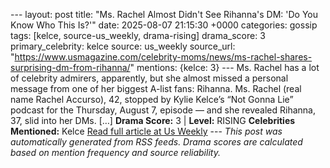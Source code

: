 --- layout: post title: "Ms. Rachel Almost Didn't See Rihanna's DM: 'Do You Know Who This Is?'" date: 2025-08-07 21:15:30 +0000 categories: gossip tags: [kelce, source-us_weekly, drama-rising] drama_score: 3 primary_celebrity: kelce source: us_weekly source_url: "https://www.usmagazine.com/celebrity-moms/news/ms-rachel-shares-surprising-dm-from-rihanna/" mentions: {kelce: 3} --- Ms. Rachel has a lot of celebrity admirers, apparently, but she almost missed a personal message from one of her biggest A-list fans: Rihanna. Ms. Rachel (real name Rachel Accurso), 42, stopped by Kylie Kelce’s “Not Gonna Lie” podcast for the Thursday, August 7, episode — and she revealed Rihanna, 37, slid into her DMs. […] **Drama Score:** 3 | **Level:** RISING **Celebrities Mentioned:** Kelce [Read full article at Us Weekly](https://www.usmagazine.com/celebrity-moms/news/ms-rachel-shares-surprising-dm-from-rihanna/) --- *This post was automatically generated from RSS feeds. Drama scores are calculated based on mention frequency and source reliability.*